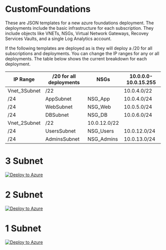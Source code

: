 # CustomFoundations

These are JSON templates for a new azure foundations deployment.  The deployments include the basic infrastructure for each subscription.  They include objects like VNETs, NSGs, Virtual Network Gateways, Recovey Services Vaults, and a single Log Analytics account.

If the following templates are deployed as is they will deploy a /20 for all subscriptions and deployments.  You can change the IP ranges for any or all deployments.  The table below shows the current breakdown for each deployment. 

| IP Range |	/20 for all deployments |	NSGs |	10.0.0.0-10.0.15.255 |
| -------- | ------------------------ | ---- | --------------------- |
| Vnet_3Subnet |	/22 | |		10.0.4.0/22 |
| /24 |	AppSubnet |	NSG_App |	10.0.4.0/24 |
| /24 |	WebSubnet |	NSG_Web |	10.0.5.0/24 |
| /24 |	DBSubnet |	NSG_DB |	10.0.6.0/24 |
| Vnet_2Subnet |	/22 |		10.0.12.0/22 |
| /24 |	UsersSubnet |	NSG_Users |	10.0.12.0/24 |
| /24 |	AdminsSubnet |	NSG_Admins |	10.0.13.0/24 |

# 3 Subnet
[![Deploy to Azure](https://aka.ms/deploytoazurebutton)](https://portal.azure.com/#create/Microsoft.Template/uri/https%3A%2F%2Fraw.githubusercontent.com%2Fdatapriserandydover%2FFoundationsCustom%2Fmain%2F3subnetdeploynobastion.json)


# 2 Subnet
[![Deploy to Azure](https://aka.ms/deploytoazurebutton)](https://portal.azure.com/#create/Microsoft.Template/uri/https%3A%2F%2Fraw.githubusercontent.com%2Fdatapriserandydover%2FFoundationsCustom%2Fmain%2F2subnetdeploynobastion.json)

# 1 Subnet
[![Deploy to Azure](https://aka.ms/deploytoazurebutton)](https://portal.azure.com/#create/Microsoft.Template/uri/https%3A%2F%2Fraw.githubusercontent.com%2Fdatapriserandydover%2FFoundationsCustom%2Fmain%2F1subnetdeploynobastion.json)
